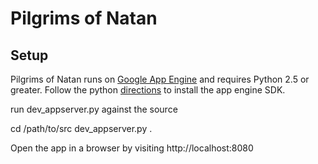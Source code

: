 # Pilgrims of Natan

## Setup

Pilgrims of Natan runs on [Google App Engine](https://appengine.google.com/) and requires Python 2.5 or greater. Follow the python [directions](https://code.google.com/appengine/docs/python/gettingstarted/devenvironment.html) to install the app engine SDK.

run dev_appserver.py against the source


  cd /path/to/src
  dev_appserver.py .


Open the app in a browser by visiting http://localhost:8080

